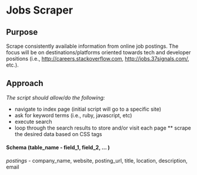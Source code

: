 # Jobs Scraper
## Purpose
Scrape consistently available information from online job postings. The focus will be on destinations/platforms oriented towards tech and developer positions (i.e., http://careers.stackoverflow.com, http://jobs.37signals.com/, etc.).
## Approach
_The script should allow/do the following:_
* navigate to index page (initial script will go to a specific site)
* ask for keyword terms (i.e., ruby, javascript, etc)
* execute search
* loop through the search results to store and/or visit each page
** scrape the desired data based on CSS tags
#### Schema (table_name - field_1, field_2, ... )
*postings* - company_name, website, posting_url, title, location, description, email